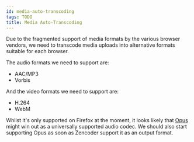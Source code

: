 ```yaml
---
id: media-auto-transcoding
tags: TODO
title: Media Auto-Transcoding
---
```


Due to the fragmented support of media formats by the various browser vendors, we need to transcode media uploads into alternative formats suitable for each browser.

The audio formats we need to support are:

* AAC/MP3
* Vorbis

And the video formats we need to support are:

* H.264
* WebM

Whilst it's only supported on Firefox at the moment, it looks likely that [Opus](http://www.opus-codec.org/) might win out as a universally supported audio codec. We should also start supporting Opus as soon as Zencoder support it as an output format.